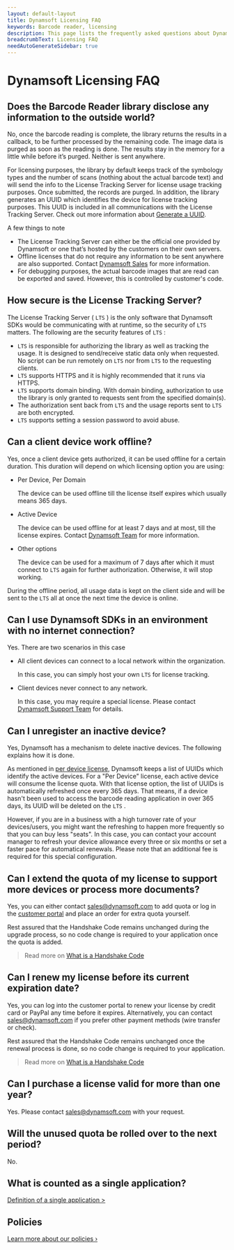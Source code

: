 ```yaml
---
layout: default-layout
title: Dynamsoft Licensing FAQ
keywords: Barcode reader, licensing
description: This page lists the frequently asked questions about Dynamsoft's License Tracking Server.
breadcrumbText: Licensing FAQ
needAutoGenerateSidebar: true
---
```


# Dynamsoft Licensing FAQ

## Does the Barcode Reader library disclose any information to the outside world?

No, once the barcode reading is complete, the library returns the results in a callback, to be further processed by the remaining code. The image data is purged as soon as the reading is done. The results stay in the memory for a little while before it’s purged. Neither is sent anywhere.

For licensing purposes, the library by default keeps track of the symbology types and the number of scans (nothing about the actual barcode text) and will send the info to the License Tracking Server for license usage tracking purposes. Once submitted, the records are purged. In addition, the library generates an UUID which identifies the device for license tracking purposes. This UUID is included in all communications with the License Tracking Server. Check out more information about [Generate a UUID]({{site.about}}terms.html#generate-a-uuid).

A few things to note

* The License Tracking Server can either be the official one provided by Dynamsoft or one that’s hosted by the customers on their own servers.
* Offline licenses that do not require any information to be sent anywhere are also supported. Contact [Dynamsoft Sales](mailto:sales@dynamsoft.com) for more information.
* For debugging purposes, the actual barcode images that are read can be exported and saved. However, this is controlled by customer's code.

## How secure is the License Tracking Server?

The License Tracking Server ( `LTS` ) is the only software that Dynamsoft SDKs would be communicating with at runtime, so the security of `LTS` matters. The following are the security features of `LTS` :

* `LTS` is responsible for authorizing the library as well as tracking the usage. It is designed to send/receive static data only when requested. No script can be run remotely on `LTS` nor from `LTS` to the requesting clients.
* `LTS` supports HTTPS and it is highly recommended that it runs via HTTPS.
* `LTS` supports domain binding. With domain binding, authorization to use the library is only granted to requests sent from the specified domain(s).
* The authorization sent back from `LTS` and the usage reports sent to `LTS` are both encrypted.
* `LTS` supports setting a session password to avoid abuse.

## Can a client device work offline?

Yes, once a client device gets authorized, it can be used offline for a certain duration. This duration will depend on which licensing option you are using:

* Per Device, Per Domain

  The device can be used offline till the license itself expires which usually means 365 days.

* Active Device

  The device can be used offline for at least 7 days and at most, till the license expires. Contact [Dynamsoft Team](mailto:sales@dynamsoft.com) for more information.

* Other options

  The device can be used for a maximum of 7 days after which it must connect to `LTS` again for further authorization. Otherwise, it will stop working.

During the offline period, all usage data is kept on the client side and will be sent to the `LTS` all at once the next time the device is online.

## Can I use Dynamsoft SDKs in an environment with no internet connection?

Yes. There are two scenarios in this case

* All client devices can connect to a local network within the organization.

  In this case, you can simply host your own `LTS` for license tracking.

* Client devices never connect to any network.

  In this case, you may require a special license. Please contact [Dynamsoft Support Team](mailto:support@dynamsoft.com) for details.

## Can I unregister an inactive device?

Yes, Dynamsoft has a mechanism to delete inactive devices. The following explains how it is done.

As mentioned in [per device license]({{site.about}}licensetypes.html#per-device), Dynamsoft keeps a list of UUIDs which identify the active devices. For a "Per Device" license, each active device will consume the license quota. With that license option, the list of UUIDs is automatically refreshed once every 365 days. That means, if a device hasn't been used to access the barcode reading application in over 365 days, its UUID will be deleted on the `LTS` .

However, if you are in a business with a high turnover rate of your devices/users, you might want the refreshing to happen more frequently so that you can buy less "seats". In this case, you can contact your account manager to refresh your device allowance every three or six months or set a faster pace for automatical renewals. Please note that an additional fee is required for this special configuration.

## Can I extend the quota of my license to support more devices or process more documents?

Yes, you can either contact [sales@dynamsoft.com](mailto:sales@dynamsoft.com) to add quota or log in the [customer portal](https://www.dynamsoft.com/customer/order/list) and place an order for extra quota yourself.

Rest assured that the Handshake Code remains unchanged during the upgrade process, so no code change is required to your application once the quota is added.

> Read more on [What is a Handshake Code]({{site.about}}terms.html#handshake-code)

## Can I renew my license before its current expiration date?

Yes, you can log into the customer portal to renew your license by credit card or PayPal any time before it expires. Alternatively, you can contact [sales@dynamsoft.com](mailto:sales@dynamsoft.com) if you prefer other payment methods (wire transfer or check).

Rest assured that the Handshake Code remains unchanged once the renewal process is done, so no code change is required to your application.

> Read more on [What is a Handshake Code]({{site.about}}terms.html#handshake-code)

## Can I purchase a license valid for more than one year?

Yes. Please contact [sales@dynamsoft.com](mailto:sales@dynamsoft.com) with your request.

## Will the unused quota be rolled over to the next period?

No.

## What is counted as a single application?

[Definition of a single application >](https://www.dynamsoft.com/Products/single-application.aspx)

## Policies

[Learn more about our policies ›](https://www.dynamsoft.com/Products/policies.aspx)

